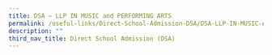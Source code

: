```yaml
---
title: DSA – LLP IN MUSIC and PERFORMING ARTS
permalink: /useful-links/Direct-School-Admission-DSA/DSA-LLP-IN-MUSIC-AND-PERFORMING-ARTS/
description: ""
third_nav_title: Direct School Admission (DSA)
---
```

